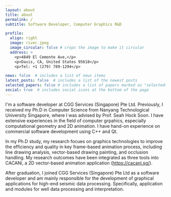 ```yaml
---
layout: about
title: about
permalink: /
subtitle: Software Developer, Computer Graphics R&D

profile:
  align: right
  image: river.jpeg
  image_circular: false # crops the image to make it circular
  address: >
    <p>4849 El Cemonte Ave,</p>
    <p>Davis, CA, United States 95618</p>
    <p>Tel: +1 (279) 789-1294</p>

news: false  # includes a list of news items
latest_posts: false  # includes a list of the newest posts
selected_papers: false # includes a list of papers marked as "selected={true}"
social: true  # includes social icons at the bottom of the page
---
```

I'm a software developer at CGG Services (Singapore) Pte Ltd. Previously, I received my Ph.D in Computer Science from Nanyang Technological University Singapore, where I was advised by Prof. Seah Hock Soon. I have extensive experiences in the field of computer grpahics, especially computational geometry and 2D animation. I have hand-on experience on commercial software development using C++ and Qt.

In my Ph.D study, my research focues on graphics technologies to improve the efficiency and quality in key frame-based animation process, including line drawing analysis, vector-based drawing painting, and occlusion handling. My research outcomes have been integrated as three tools into CACANi, a 2D vector-based animation application (https://cacani.sg/). 

After graduation, I joined CGG Services (Singapore) Pte Ltd as a software developer and am mainly responsible for the development of graphical applications for high-end seismic data processing. Specifically, application and modules for well data processing and interpretation.